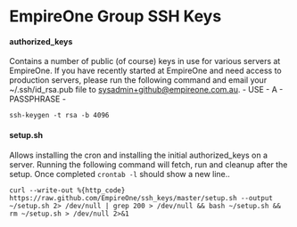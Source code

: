EmpireOne Group SSH Keys
========================

#### authorized_keys

Contains a number of public (of course) keys in use for various servers at EmpireOne. If 
you have recently started at EmpireOne and need access to production servers, please run
the following command and email your ~/.ssh/id_rsa.pub file to 
sysadmin+github@empireone.com.au. - USE - A - PASSPHRASE - 

    ssh-keygen -t rsa -b 4096
    
#### setup.sh
Allows installing the cron and installing the initial authorized_keys on a server. 
Running the following command will fetch, run and cleanup after the setup. Once completed
`crontab -l` should show a new line..

	curl --write-out %{http_code} https://raw.github.com/EmpireOne/ssh_keys/master/setup.sh --output ~/setup.sh 2> /dev/null | grep 200 > /dev/null && bash ~/setup.sh && rm ~/setup.sh > /dev/null 2>&1
